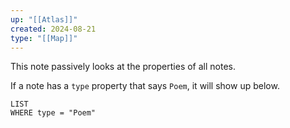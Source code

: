 ```yaml
---
up: "[[Atlas]]"
created: 2024-08-21
type: "[[Map]]"
---
```


This note passively looks at the properties of all notes. 

If a note has a `type` property that says `Poem`, it will show up below. 

```dataview
LIST
WHERE type = "Poem"
```